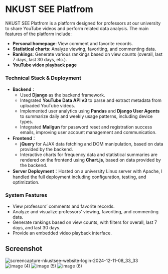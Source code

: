 # NKUST SEE Platfrom

NKUST SEE Platfrom is a platform designed for professors at our university to share YouTube videos and perform related data analysis. The main features of the platform include:
- **Personal homepage**: View comment and favorite records.
- **Statistical charts**: Analyze viewing, favoriting, and commenting data.
- **Rankings**: Generate various rankings based on view counts (overall, last 7 days, last 30 days, etc.).
- **YouTube video playback page**


### Technical Stack & Deployment

- **Backend**：
  - Used **Django** as the backend framework.
  - Integrated **YouTube Data API v3** to parse and extract metadata from uploaded YouTube videos.
  - Implemented user analytics using **Pandas** and **Django User Agents** to summarize daily and weekly usage patterns, including device types.
  - Integrated **Mailgun** for password reset and registration success emails, improving user account management and communication.
- **Frontend**：
  - **jQuery** for AJAX data fetching and DOM manipulation, based on data provided by the backend.
  - Interactive charts for frequency data and statistical summaries are rendered on the frontend using **Chart.js**, based on data provided by the backend.
- **Server Deployment**：Hosted on a university Linux server with Apache, I handled the full deployment including configuration, testing, and optimization.

### System Features

- View professors’ comments and favorite records.
- Analyze and visualize professors’ viewing, favoriting, and commenting data.
- Generate rankings based on view counts, with filters for overall, last 7 days, and last 30 days.
- Provide an embedded video playback interface.

## Screenshot
![screencapture-nkustsee-website-login-2024-12-11-08_33_33](https://github.com/user-attachments/assets/8a5aeade-f59e-4647-a0e7-9947c7050b71)
![image (4)](https://github.com/user-attachments/assets/bbd24dbb-e78a-4f01-8ce8-c77334cfcf47)
![image (5)](https://github.com/user-attachments/assets/6013adc8-d4c2-4c4c-a74b-43ab6d0bf37d)
![image (6)](https://github.com/user-attachments/assets/ff860db1-3e88-4215-951c-ec3f6dd25d84)



